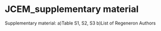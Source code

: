 # JCEM_supplementary material

Supplementary material:
a)Table S1, S2, S3
b)List of Regeneron Authors
